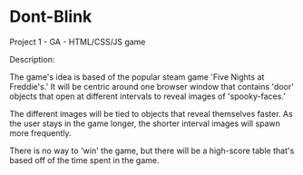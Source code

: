 # Dont-Blink

Project 1 - GA - HTML/CSS/JS game

Description:

The game's idea is based of the popular steam game 'Five Nights at Freddie's.' It will be centric around one browser window that contains 'door' objects that open at different intervals to reveal images of 'spooky-faces.'

The different images will be tied to objects that reveal themselves faster. As the user stays in the game longer, the shorter interval images will spawn more frequently.

There is no way to 'win' the game, but there will be a high-score table that's based off of the time spent in the game.

